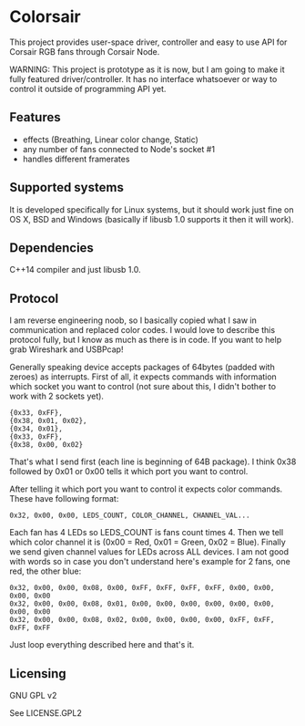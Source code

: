 # Colorsair

This project provides user-space driver, controller and easy to use API for Corsair RGB fans through Corsair Node.

WARNING: This project is prototype as it is now, but I am going to make it fully featured driver/controller.
It has no interface whatsoever or way to control it outside of programming API yet.

## Features
- effects (Breathing, Linear color change, Static)
- any number of fans connected to Node's socket #1
- handles different framerates

## Supported systems
It is developed specifically for Linux systems, but it should work just fine on
OS X, BSD and Windows (basically if libusb 1.0 supports it then it will work).

## Dependencies
C++14 compiler and just libusb 1.0.

## Protocol
I am reverse engineering noob, so I basically copied what I saw in communication and replaced
color codes. I would love to describe this protocol fully, but I know as much as there is in
code. If you want to help grab Wireshark and USBPcap!

Generally speaking device accepts packages of 64bytes (padded with zeroes) as interrupts.
First of all, it expects commands with information which socket you want to control (not sure 
about this, I didn't bother to work with 2 sockets yet).
```
{0x33, 0xFF},
{0x38, 0x01, 0x02},
{0x34, 0x01},
{0x33, 0xFF},
{0x38, 0x00, 0x02}
```
That's what I send first (each line is beginning of 64B package).
I think 0x38 followed by 0x01 or 0x00 tells it which port you want to control.

After telling it which port you want to control it expects color commands. These have following format:
```
0x32, 0x00, 0x00, LEDS_COUNT, COLOR_CHANNEL, CHANNEL_VAL...
```
Each fan has 4 LEDs so LEDS_COUNT is fans count times 4. 
Then we tell which color channel it is (0x00 = Red, 0x01 = Green, 0x02 = Blue).
Finally we send given channel values for LEDs across ALL devices. I am not good with words so in case you don't understand here's example for 2 fans, one red, the other blue:
```
0x32, 0x00, 0x00, 0x08, 0x00, 0xFF, 0xFF, 0xFF, 0xFF, 0x00, 0x00, 0x00, 0x00
0x32, 0x00, 0x00, 0x08, 0x01, 0x00, 0x00, 0x00, 0x00, 0x00, 0x00, 0x00, 0x00
0x32, 0x00, 0x00, 0x08, 0x02, 0x00, 0x00, 0x00, 0x00, 0xFF, 0xFF, 0xFF, 0xFF
```
Just loop everything described here and that's it.

## Licensing
GNU GPL v2

See LICENSE.GPL2

